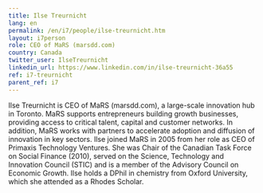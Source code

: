 ```yaml
---
title: Ilse Treurnicht
lang: en
permalink: /en/i7/people/ilse-treurnicht.htm
layout: i7person
role: CEO of MaRS (marsdd.com)
country: Canada
twitter_user: IlseTreurnicht
linkedin_url: https://www.linkedin.com/in/ilse-treurnicht-36a55
ref: i7-treurnicht
parent_ref: i7
---
```

Ilse Treurnicht is CEO of MaRS (marsdd.com), a large-scale innovation hub in Toronto. MaRS supports entrepreneurs building growth businesses, providing access to critical talent, capital and customer networks. In addition, MaRS works with partners to accelerate adoption and diffusion of innovation in key sectors. Ilse joined MaRS in 2005 from her role as CEO of Primaxis Technology Ventures. She was Chair of the Canadian Task Force on Social Finance (2010), served on the Science, Technology and Innovation Council (STIC) and is a member of the Advisory Council on Economic Growth.  Ilse holds a DPhil in chemistry from Oxford University, which she attended as a Rhodes Scholar.